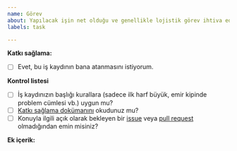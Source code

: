 ```yaml
---
name: Görev
about: Yapılacak işin net olduğu ve genellikle lojistik görev ihtiva eden işlerdir.
labels: task

---
```

[//]: # (Yapılması beklenen görevi net olarak yazmalısınız. Örneğin; Öğrenci işleri daire başkanlığından tüm öğrencilerin bulunduğu öğrenci listesini dijital olarak al, json formatında google drive'da nokul ekip drive'ında paylaş ve linkini bu issue'nun altında yorum olarak belirt.)

**Katkı sağlama:**

[//]: # (Bu iş kaydının size atanmasını istiyor musunuz* Yardımına/bilgisine ihtiyaç duyduğunuz diğer ekip üyeleri varsa burada nasıl bir yardıma ihtiyaç duyduğunuzu belirtin.)

* [ ] Evet, bu iş kaydının bana atanmasını istiyorum.

**Kontrol listesi**

* [ ] İş kaydınızın başlığı kurallara (sadece ilk harf büyük, emir kipinde problem cümlesi vb.) uygun mu?
* [ ] [Katkı sağlama dokümanını](https://github.com/omu/nokul/CONTRIBUTING.md) okudunuz mu?
* [ ] Konuyla ilgili açık olarak bekleyen bir [issue](https://github.com/omu/nokul/issues) veya [pull request](https://github.com/omu/nokul/pulls) olmadığından emin misiniz?

**Ek içerik:**

[//]: # (Kaynaklar, dış bağlantılar, ekran görüntüleri, örnek çözümler ve benzeri diğer kaynakları ekleyiniz.)
